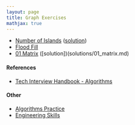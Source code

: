 ```yaml
---
layout: page
title: Graph Exercises
mathjax: true
---
```


* [Number of Islands](https://leetcode.com/problems/number-of-islands/) ([solution](solutions/number_of_islands.md))
* [Flood Fill](https://leetcode.com/problems/flood-fill)
* [01 Matrix](https://leetcode.com/problems/01-matrix/) ([solution])(solutions/01_matrix.md)

#### References
* [Tech Interview Handbook - Algorithms](https://www.techinterviewhandbook.org/algorithms/study-cheatsheet/)

#### Other
* [Algorithms Practice](algorithms_practice.md)
* [Engineering Skills](../engineering_skills.md)